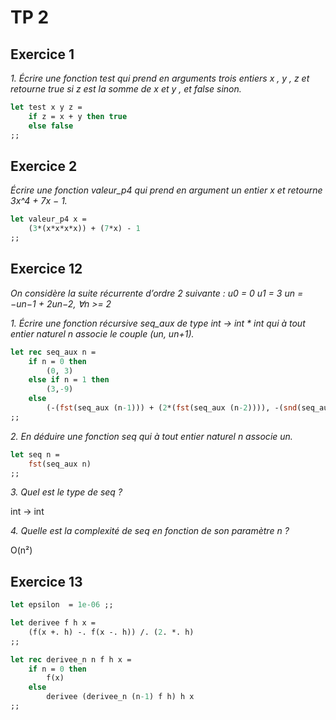 # TP 2

## Exercice 1

*1. Écrire une fonction test qui prend en arguments trois entiers x , y , z et retourne true si z est la somme de x et y , et false sinon.*

```ml
let test x y z =
    if z = x + y then true
    else false
;;
```

## Exercice 2

*Écrire une fonction valeur_p4 qui prend en argument un entier x et retourne 3x^4 + 7x − 1.*

```ml
let valeur_p4 x =
    (3*(x*x*x*x)) + (7*x) - 1
;;
```

## Exercice 12

*On considère la suite récurrente d’ordre 2 suivante :*
*u0 = 0*
*u1 = 3*
*un = −un−1 + 2un−2, ∀n >= 2*

*1. Écrire une fonction récursive seq_aux de type int -> int * int qui à tout entier naturel n associe le couple (un, un+1).*

```ml
let rec seq_aux n =
    if n = 0 then
        (0, 3)
    else if n = 1 then
        (3,-9)
    else
        (-(fst(seq_aux (n-1))) + (2*(fst(seq_aux (n-2)))), -(snd(seq_aux (n-1))) + (2*(fst(seq_aux (n-2)))))
;;
```

*2. En déduire une fonction seq qui à tout entier naturel n associe un.*

```ml
let seq n =
    fst(seq_aux n)
;;
```

*3. Quel est le type de seq ?*

int -> int

*4. Quelle est la complexité de seq en fonction de son paramètre n ?*

O(n²)

## Exercice 13

```ml
let epsilon  = 1e-06 ;;
```

```ml
let derivee f h x =
    (f(x +. h) -. f(x -. h)) /. (2. *. h)
;;
```

```ml
let rec derivee_n n f h x = 
    if n = 0 then
        f(x)
    else
        derivee (derivee_n (n-1) f h) h x
;;
```